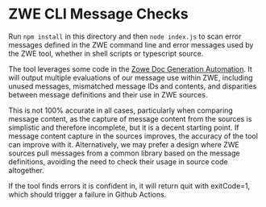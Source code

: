 # ZWE CLI Message Checks

Run `npm install` in this directory and then `node index.js` to scan error messages defined in the ZWE command line and error messages used by the ZWE tool, whether in shell scripts or typescript source.

The tool leverages some code in the [Zowe Doc Generation Automation](../zwe_doc_generation/). It will output multiple evaluations of our message use within ZWE, including unused messages, mismatched message IDs and contents, and disparities between message definitions and their use in ZWE sources.

This is not 100% accurate in all cases, particularly when comparing message content, as the capture of message content from the sources is simplistic and therefore incomplete, but it is a decent starting point. If message content capture in the sources improves, the accuracy of the tool can improve with it. Alternatively, we may prefer a design where ZWE sources pull messages from a common library based on the message definitions, avoiding the need to check their usage in source code altogether.

If the tool finds errors it is confident in, it will return quit with exitCode=1, which should trigger a failure in Github Actions. 
